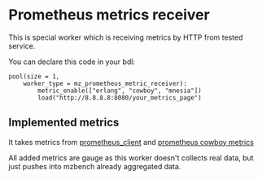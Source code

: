 # Prometheus metrics receiver

This is special worker which is receiving metrics by HTTP from tested service.

You can declare this code in your bdl:
```bdl
pool(size = 1,
    worker_type = mz_prometheus_metric_receiver):
        metric_enable(["erlang", "cowboy", "mnesia"])
        load("http://8.8.8.8:8080/your_metrics_page")
```

## Implemented metrics

It takes metrics from [prometheus_client](https://github.com/deadtrickster/prometheus.erl#erlang-vm--otp-collectors) and [prometheus cowboy metrics](https://github.com/deadtrickster/prometheus-cowboy/blob/master/doc/prometheus_cowboy2_instrumenter.md)

All added metrics are gauge as this worker doesn't collects real data, but just pushes into mzbench already aggregated data.
